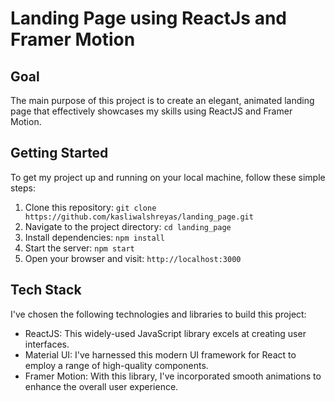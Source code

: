 # Landing Page using ReactJs and Framer Motion

## Goal

The main purpose of this project is to create an elegant, animated landing page that effectively showcases my skills using ReactJS and Framer Motion. 

## Getting Started

To get my project up and running on your local machine, follow these simple steps:

1. Clone this repository: `git clone https://github.com/kasliwalshreyas/landing_page.git`
2. Navigate to the project directory: `cd landing_page`
3. Install dependencies: `npm install`
4. Start the server: `npm start`
5. Open your browser and visit: `http://localhost:3000`

## Tech Stack

I've chosen the following technologies and libraries to build this project:

- ReactJS: This widely-used JavaScript library excels at creating user interfaces.
- Material UI: I've harnessed this modern UI framework for React to employ a range of high-quality components.
- Framer Motion: With this library, I've incorporated smooth animations to enhance the overall user experience.
